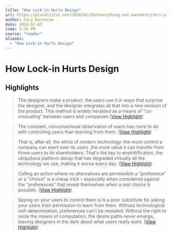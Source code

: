 ```yaml
---
title: "How Lock-in Hurts Design"
url: https://pluralistic.net/2024/01/24/everything-not-mandatory/#is-prohibited
author: Cory Doctorow
date: 2024-02-03
time: 5:39 PM
source: "reader"
aliases:
  - "How Lock-in Hurts Design"
---
```

# How Lock-in Hurts Design

## Highlights
> The designers make a product, the users use it in ways that surprise the designer, and the designer integrates all that into a new revision of the product.
> This method is widely heralded as a means of "co-innovating" between users and companies ([View Highlight](https://read.readwise.io/read/01hn0brsq2w0h5gb1dc6hwmc4k))

> The constant, nonconsensual observation of users has more to do with controlling users than learning from them. ([View Highlight](https://read.readwise.io/read/01hn0bw3fp579rjhtq5dhrk2h4))

> That is, after all, the ethos of modern technology: the more control a company can exert over its users ,the more value it can transfer from those users to its shareholders. That's the key to enshittification, the ubiquitous platform decay that has degraded virtually all the technology we use, making it worse every day: ([View Highlight](https://read.readwise.io/read/01hn0bwfhf17ev10qqgtk8eaaa))

> Calling an action where no alternatives are permissible a "preference" or a "choice" is a cheap trick – especially when considered against the "preferences" that reveal themselves when a real choice is possible. ([View Highlight](https://read.readwise.io/read/01hn0cagwjtbqyqy8rxfwnzq6w))

> Spying on your users to control them is is a poor substitute for asking your users their permission to learn from them. Without technological self-determination, preferences can't be revealed. Without the right to seize the means of computation, the desire paths never emerge, leaving designers in the dark about what users really want. ([View Highlight](https://read.readwise.io/read/01hn0cesyvx4zsdsrvyxw7g61m))

